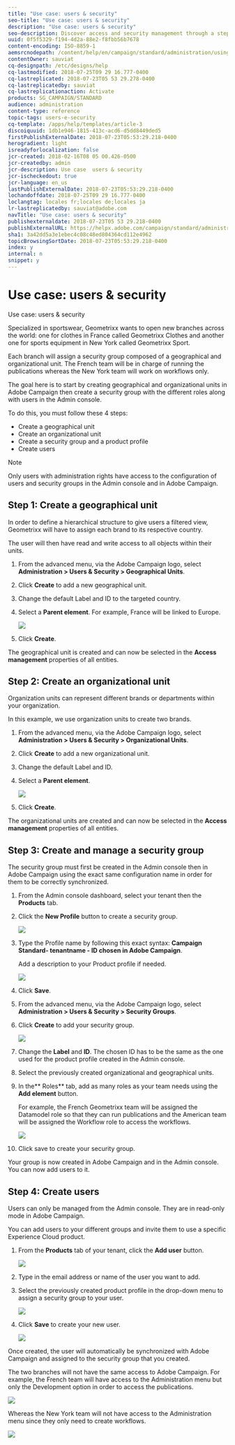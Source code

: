 ```yaml
---
title: "Use case: users & security"
seo-title: "Use case: users & security"
description: "Use case: users & security"
seo-description: Discover access and security management through a step-by-step use case.
uuid: 0f5f5329-f194-4d2a-88e2-f8fbb56b7678
content-encoding: ISO-8859-1
aemsrcnodepath: /content/help/en/campaign/standard/administration/using/use-case--users-e-security
contentOwner: sauviat
cq-designpath: /etc/designs/help
cq-lastmodified: 2018-07-25T09 29 16.777-0400
cq-lastreplicated: 2018-07-23T05 53 29.278-0400
cq-lastreplicatedby: sauviat
cq-lastreplicationaction: Activate
products: SG_CAMPAIGN/STANDARD
audience: administration
content-type: reference
topic-tags: users-e-security
cq-template: /apps/help/templates/article-3
discoiquuid: 1db1e946-1815-413c-acd6-d5dd8449ded5
firstPublishExternalDate: 2018-07-23T05:53:29.218-0400
herogradient: light
isreadyforlocalization: false
jcr-created: 2018-02-16T08 05 00.426-0500
jcr-createdby: admin
jcr-description: Use case  users & security
jcr-ischeckedout: true
jcr-language: en_us
lastPublishExternalDate: 2018-07-23T05:53:29.218-0400
lochandoffdate: 2018-07-25T09 29 16.777-0400
loclangtag: locales fr;locales de;locales ja
lr-lastreplicatedby: sauviat@adobe.com
navTitle: "Use case: users & security"
publishexternaldate: 2018-07-23T05 53 29.218-0400
publishExternalURL: https://helpx.adobe.com/campaign/standard/administration/using/use-case--users-e-security.html
sha1: 3a42dd5a3e1ebec4c08c48ed804364cd112e4962
topicBrowsingSortDate: 2018-07-23T05:53:29.218-0400
index: y
internal: n
snippet: y
---
```


# Use case: users & security

Use case: users & security

Specialized in sportswear, Geometrixx wants to open new branches across the world: one for clothes in France called Geometrixx Clothes and another one for sports equipment in New York called Geometrixx Sport.

Each branch will assign a security group composed of a geographical and organizational unit. The French team will be in charge of running the publications whereas the New York team will work on workflows only.

The goal here is to start by creating geographical and organizational units in Adobe Campaign then create a security group with the different roles along with users in the Admin console.

To do this, you must follow these 4 steps:

* Create a geographical unit
* Create an organizational unit
* Create a security group and a product profile
* Create users

>[!NOTE]
>
>Only users with administration rights have access to the configuration of users and security groups in the Admin console and in Adobe Campaign.

## Step 1: Create a geographical unit

In order to define a hierarchical structure to give users a filtered view, Geometrixx will have to assign each brand to its respective country.

The user will then have read and write access to all objects within their units.

1. From the advanced menu, via the Adobe Campaign logo, select **Administration > Users & Security > Geographical Units**.
1. Click **Create** to add a new geographical unit.
1. Change the default Label and ID to the targeted country.
1. Select a **Parent element**. For example, France will be linked to Europe.

   ![](assets/geo_unit_1.png)

1. Click **Create**.

The geographical unit is created and can now be selected in the **Access management** properties of all entities.

## Step 2: Create an organizational unit

Organization units can represent different brands or departments within your organization.

In this example, we use organization units to create two brands.

1. From the advanced menu, via the Adobe Campaign logo, select **Administration > Users & Security > Organizational Units**.
1. Click **Create** to add a new organizational unit.
1. Change the default Label and ID.
1. Select a **Parent element**.

   ![](assets/org_unit_2.png)

1. Click **Create**.

The organizational units are created and can now be selected in the **Access management** properties of all entities.

## Step 3: Create and manage a security group

The security group must first be created in the Admin console then in Adobe Campaign using the exact same configuration name in order for them to be correctly synchronized.

1. From the Admin console dashboard, select your tenant then the **Products** tab.
1. Click the **New Profile** button to create a security group.

   ![](assets/create_security_1.png)

1. Type the Profile name by following this exact syntax: **Campaign Standard- tenantname - ID chosen in Adobe Campaign**.

   Add a description to your Product profile if needed.

   ![](assets/create_security_2.png)

1. Click **Save**.
1. From the advanced menu, via the Adobe Campaign logo, select **Administration > Users & Security > Security Groups**.
1. Click **Create** to add your security group.

   ![](assets/create_security_4.png)

1. Change the **Label** and **ID**. The chosen ID has to be the same as the one used for the product profile created in the Admin console.
1. Select the previously created organizational and geographical units.
1. In the** Roles** tab, add as many roles as your team needs using the **Add element** button.

   For example, the French Geometrixx team will be assigned the Datamodel role so that they can run publications and the American team will be assigned the Workflow role to access the workflows.

   ![](assets/create_security_5.png)

1. Click save to create your security group.

Your group is now created in Adobe Campaign and in the Admin console. You can now add users to it.

## Step 4: Create users

Users can only be managed from the Admin console. They are in read-only mode in Adobe Campaign.

You can add users to your different groups and invite them to use a specific Experience Cloud product.

1. From the **Products** tab of your tenant, click the **Add user** button.

   ![](assets/create_user_1.png)

1. Type in the email address or name of the user you want to add.
1. Select the previously created product profile in the drop-down menu to assign a security group to your user.

   ![](assets/create_user_3.png)

1. Click **Save** to create your new user. 

   ![](assets/create_user_2.png)

Once created, the user will automatically be synchronized with Adobe Campaign and assigned to the security group that you created.

The two branches will not have the same access to Adobe Campaign. For example, the French team will have access to the Administration menu but only the Development option in order to access the publications.

![](assets/create_user_4.png)

Whereas the New York team will not have access to the Administration menu since they only need to create workflows. 

![](assets/create_user_6.png)

